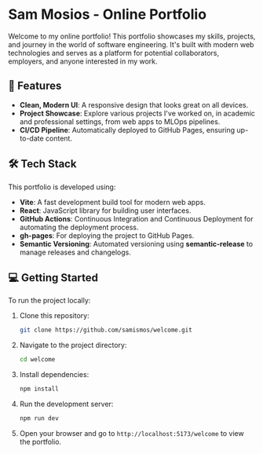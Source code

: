 # Sam Mosios - Online Portfolio

Welcome to my online portfolio! This portfolio showcases my skills, projects, and journey in the world of software engineering. It's built with modern web technologies and serves as a platform for potential collaborators, employers, and anyone interested in my work.

## 🚀 Features

- **Clean, Modern UI**: A responsive design that looks great on all devices.
- **Project Showcase**: Explore various projects I've worked on, in academic and professional settings, from web apps to MLOps pipelines.
- **CI/CD Pipeline**: Automatically deployed to GitHub Pages, ensuring up-to-date content.

## 🛠 Tech Stack

This portfolio is developed using:

- **Vite**: A fast development build tool for modern web apps.
- **React**: JavaScript library for building user interfaces.
- **GitHub Actions**: Continuous Integration and Continuous Deployment for automating the deployment process.
- **gh-pages**: For deploying the project to GitHub Pages.
- **Semantic Versioning**: Automated versioning using **semantic-release** to manage releases and changelogs.


## 💻 Getting Started
To run the project locally:
1. Clone this repository:
   ```bash
   git clone https://github.com/samismos/welcome.git
   ```
2. Navigate to the project directory:
   ```bash
   cd welcome
   ```
3. Install dependencies:
   ```bash
   npm install
   ```
4. Run the development server:
   ```bash
   npm run dev
   ```
5. Open your browser and go to `http://localhost:5173/welcome` to view the portfolio.
